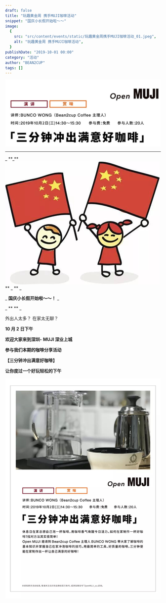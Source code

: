 ```yaml
---
draft: false
title: "玩趣黄金周 携手MUJI咖啡活动"
snippet: "国庆小长假开始啦～～"
image:
  {
    src: "src/content/events/static/玩趣黄金周携手MUJI咖啡活动_01.jpeg",
    alt: "玩趣黄金周 携手MUJI咖啡活动",
  }
publishDate: "2019-10-01 00:00"
category: "活动"
author: "BEAN2CUP"
tags: []
---
```


![cover_image](./static/玩趣黄金周携手MUJI咖啡活动_01.jpeg)

<!-- # 玩趣黄金周 携手 MUJI 咖啡活动 -->

---

_
\*\*_**![](./static/玩趣黄金周携手MUJI咖啡活动_02.jpeg)
** _ \*\* _

_ **国庆小长假开始啦～～！** _

_ \*\*
\*\* _

外出人太多？ 在家太无聊？

**10 月 2 日下午**

**欢迎大家来到深圳-** **MUJI 深业上城**

**参与我们本期的咖啡分享活动**

**【三分钟冲出满意好咖啡】**

**让你度过一个好玩轻松的下午**

![](./static/玩趣黄金周携手MUJI咖啡活动_03.jpeg)
